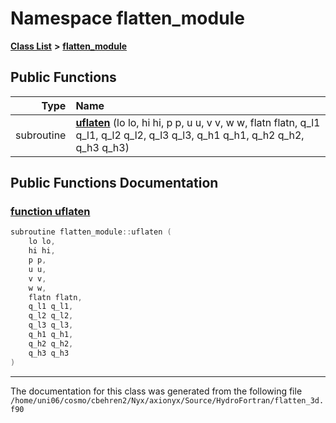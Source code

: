 
# Namespace flatten\_module


[**Class List**](annotated.md) **>** [**flatten\_module**](namespaceflatten__module.md)




















## Public Functions

| Type | Name |
| ---: | :--- |
|  subroutine | [**uflaten**](namespaceflatten__module.md#function-uflaten) (lo lo, hi hi, p p, u u, v v, w w, flatn flatn, q\_l1 q\_l1, q\_l2 q\_l2, q\_l3 q\_l3, q\_h1 q\_h1, q\_h2 q\_h2, q\_h3 q\_h3) <br> |








## Public Functions Documentation


### <a href="#function-uflaten" id="function-uflaten">function uflaten </a>


```cpp
subroutine flatten_module::uflaten (
    lo lo,
    hi hi,
    p p,
    u u,
    v v,
    w w,
    flatn flatn,
    q_l1 q_l1,
    q_l2 q_l2,
    q_l3 q_l3,
    q_h1 q_h1,
    q_h2 q_h2,
    q_h3 q_h3
) 
```



------------------------------
The documentation for this class was generated from the following file `/home/uni06/cosmo/cbehren2/Nyx/axionyx/Source/HydroFortran/flatten_3d.f90`